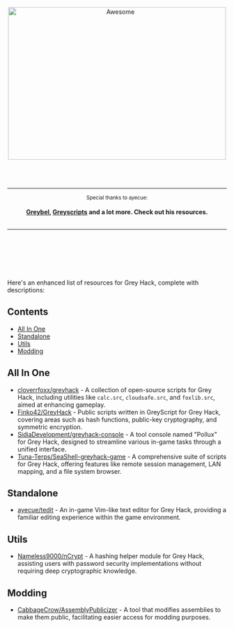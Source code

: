 <div align="center">
	<img width="500" height="350" src="https://github.com/sindresorhus/awesome/raw/main/media/logo.svg" alt="Awesome">
	<br>
	<br>
	<br>
	<br>
	<hr>
	<p>
		<sup>Special thanks to ayecue:</sup>
		<br>
		<br>
		<a href="https://github.com/ayecue">
			<b><a href="https://github.com/ayecue/greybel-js">Greybel</a>, <a href="https://main.greyscript.org">Greyscripts</a> and a lot more. Check out his resources.</b>
		</a>
		<br>
		<br>
	</p>
	<hr>
	<br>
	<br>
</div>
<br>
<br>
<br>

Here's an enhanced list of resources for Grey Hack, complete with descriptions:

## Contents

- [All In One](#all-in-one)
- [Standalone](#standalone)
- [Utils](#utils)
- [Modding](#modding)

## All In One

- [cloverrfoxx/greyhack](https://github.com/cloverrfoxx/greyhack) - A collection of open-source scripts for Grey Hack, including utilities like `calc.src`, `cloudsafe.src`, and `foxlib.src`, aimed at enhancing gameplay.
- [Finko42/GreyHack](https://github.com/Finko42/GreyHack) - Public scripts written in GreyScript for Grey Hack, covering areas such as hash functions, public-key cryptography, and symmetric encryption.
- [SidiaDevelopment/greyhack-console](https://github.com/SidiaDevelopment/greyhack-console) - A tool console named "Pollux" for Grey Hack, designed to streamline various in-game tasks through a unified interface.
- [Tuna-Terps/SeaShell-greyhack-game](https://github.com/Tuna-Terps/SeaShell-greyhack-game) - A comprehensive suite of scripts for Grey Hack, offering features like remote session management, LAN mapping, and a file system browser.

## Standalone

- [ayecue/tedit](https://github.com/ayecue/tedit) - An in-game Vim-like text editor for Grey Hack, providing a familiar editing experience within the game environment.

## Utils

- [Nameless9000/nCrypt](https://github.com/Nameless9000/nCrypt) - A hashing helper module for Grey Hack, assisting users with password security implementations without requiring deep cryptographic knowledge.

## Modding

- [CabbageCrow/AssemblyPublicizer](https://github.com/CabbageCrow/AssemblyPublicizer) - A tool that modifies assemblies to make them public, facilitating easier access for modding purposes.

